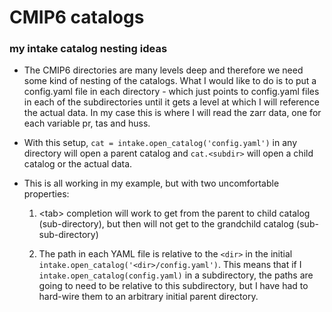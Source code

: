 # CMIP6 catalogs

### my intake catalog nesting ideas

- The CMIP6 directories are many levels deep and therefore we need some kind of nesting of the catalogs. What I would like to do is to put a config.yaml file in each directory -  which just points to config.yaml files in each of the subdirectories until it gets a level at which I will reference the actual data.  In my case this is where I will read the zarr data, one for each variable pr, tas and huss. 

- With this setup,  `cat = intake.open_catalog('config.yaml')` in any directory will open a parent catalog and `cat.<subdir>` will open a child catalog or the actual data.

- This is all working in my example, but with two uncomfortable properties:

  1. \<tab\> completion will work to get from the parent to child catalog (sub-directory), but then will not get to the grandchild catalog (sub-sub-directory)
  
  2. The path in each YAML file is relative to the `<dir>` in the initial `intake.open_catalog('<dir>/config.yaml')`. This means that if I `intake.open_catalog(config.yaml)` in a subdirectory, the paths are going to need to be relative to this subdirectory, but I have had to hard-wire them to an arbitrary initial parent directory.
